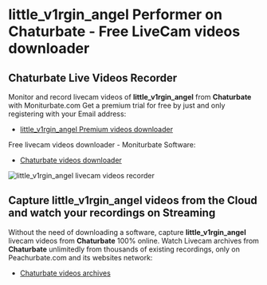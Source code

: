 # little_v1rgin_angel Performer on Chaturbate - Free LiveCam videos downloader

## Chaturbate Live Videos Recorder

Monitor and record livecam videos of **little_v1rgin_angel** from **Chaturbate** with Moniturbate.com
Get a premium trial for free by just and only registering with your Email address:
* [little_v1rgin_angel Premium videos downloader](https://moniturbate.com/request-demo-licence-key.html)

Free livecam videos downloader - Moniturbate Software:
* [Chaturbate videos downloader](https://moniturbate.com/moniturbate-download-software.html)

![little_v1rgin_angel livecam videos recorder](https://peachurnet.com/templates/moniturbate-software.png)


## Capture little_v1rgin_angel videos from the Cloud and watch your recordings on Streaming

Without the need of downloading a software, capture **little_v1rgin_angel** livecam videos from **Chaturbate** 100% online.
Watch Livecam archives from **Chaturbate** unlimitedly from thousands of existing recordings, only on Peachurbate.com and its websites network:
* [Chaturbate videos archives](https://peachurnet.com/)